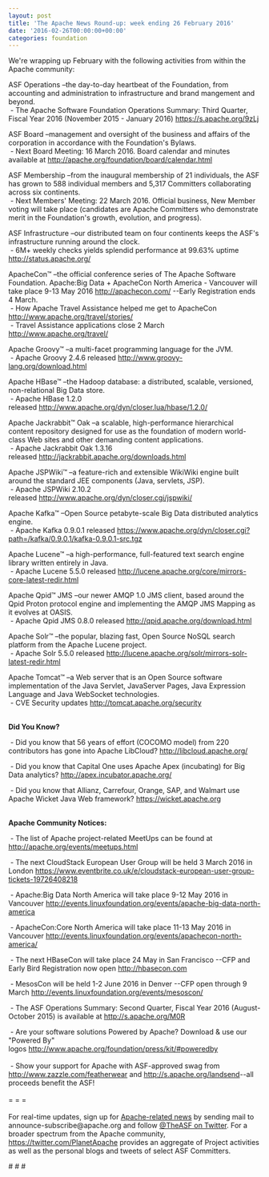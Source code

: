 ```yaml
---
layout: post
title: 'The Apache News Round-up: week ending 26 February 2016'
date: '2016-02-26T00:00:00+00:00'
categories: foundation
---
```

<div> 
    <p>We're wrapping up February with the following activities from within the Apache community:</p> 
    <p>ASF Operations –the day-to-day heartbeat of the Foundation, from accounting and administration to infrastructure and brand mangement and beyond.<br />&nbsp;-&nbsp;The Apache Software Foundation Operations Summary: Third Quarter, Fiscal Year 2016 (November 2015 - January 2016) <a href="https://s.apache.org/9zLj">https://s.apache.org/9zLj</a></p> 
  </div> 
  <div>ASF Board –management and oversight of the business and affairs of the corporation in accordance with the Foundation's Bylaws.<br />&nbsp;- Next Board Meeting: 16 March 2016. Board calendar and minutes available at <a href="http://apache.org/foundation/board/calendar.html">http://apache.org/foundation/board/calendar.html</a></div> 
  <p>ASF Membership&nbsp;–from the inaugural membership of 21 individuals, the ASF has grown to 588 individual members and 5,317 Committers collaborating across six continents.<br />&nbsp;- Next Members' Meeting: 22 March 2016. Official business, New Member voting will take place (candidates&nbsp;are Apache Committers who demonstrate merit in the Foundation's growth, evolution, and progress).</p> 
  <div> 
    <p>ASF Infrastructure –our distributed team on four continents keeps the ASF's infrastructure running around the clock.<br />&nbsp;- 6M+ weekly checks yields splendid performance at 99.63% uptime <a href="http://status.apache.org/">http://status.apache.org/</a></p> 
  </div> 
  <div> 
    <p><a href="http://status.apache.org/"></a>ApacheCon™ –the official conference series of The Apache Software Foundation.&nbsp;Apache:Big Data +&nbsp;ApacheCon North America - Vancouver will take place 9-13 May 2016&nbsp;<a href="http://apachecon.com/">http://apachecon.com/</a>&nbsp;--Early Registration ends 4 March.<br />&nbsp;- How Apache Travel Assistance helped me get to ApacheCon <a href="http://www.apache.org/travel/stories/">http://www.apache.org/travel/stories/</a> <br />&nbsp;- Travel Assistance applications close&nbsp;2 March <a href="http://www.apache.org/travel/">http://www.apache.org/travel/</a></p> 
  </div> 
  <div> 
    <p>Apache Groovy™ –a multi-facet programming language for the JVM.<br />&nbsp;- Apache Groovy 2.4.6 released&nbsp;<a href="http://www.groovy-lang.org/download.html">http://www.groovy-lang.org/download.html</a></p> 
    <p>Apache HBase™ –the Hadoop database: a distributed, scalable, versioned, non-relational Big Data store.<br />&nbsp;- Apache HBase 1.2.0 released&nbsp;<a href="http://www.apache.org/dyn/closer.lua/hbase/1.2.0/">http://www.apache.org/dyn/closer.lua/hbase/1.2.0/</a></p> 
    <p>Apache Jackrabbit™ Oak –a scalable, high-performance hierarchical content repository designed for use as the foundation of modern world-class Web sites and other demanding content applications.<br />&nbsp;- Apache Jackrabbit Oak 1.3.16 released&nbsp;<a href="http://jackrabbit.apache.org/downloads.html">http://jackrabbit.apache.org/downloads.html</a></p> 
    <p>Apache JSPWiki™ –a feature-rich and extensible WikiWiki engine built around the standard JEE components (Java, servlets, JSP).<br />&nbsp;- Apache JSPWiki 2.10.2 released&nbsp;<a href="http://www.apache.org/dyn/closer.cgi/jspwiki/">http://www.apache.org/dyn/closer.cgi/jspwiki/</a></p> 
    <p>Apache Kafka™ –Open Source petabyte-scale Big Data distributed analytics engine.<br />&nbsp;- Apache Kafka 0.9.0.1 released&nbsp;<a href="https://www.apache.org/dyn/closer.cgi?path=/kafka/0.9.0.1/kafka-0.9.0.1-src.tgz">https://www.apache.org/dyn/closer.cgi?path=/kafka/0.9.0.1/kafka-0.9.0.1-src.tgz</a></p> 
    <p>Apache Lucene™ –a high-performance, full-featured text search engine library written entirely in Java.<br />&nbsp;- Apache Lucene 5.5.0 released&nbsp;<a href="http://lucene.apache.org/core/mirrors-core-latest-redir.html">http://lucene.apache.org/core/mirrors-core-latest-redir.html</a></p> 
    <p>Apache Qpid™ JMS –our newer AMQP 1.0 JMS client, based around the Qpid Proton protocol engine and implementing the AMQP JMS Mapping as it evolves at OASIS.<br />&nbsp;- Apache Qpid JMS 0.8.0 released&nbsp;<a href="http://qpid.apache.org/download.html">http://qpid.apache.org/download.html</a></p> 
    <p>Apache Solr™ –the popular, blazing fast, Open Source NoSQL search platform from the Apache Lucene project.<br />&nbsp;- Apache Solr 5.5.0 released <a href="http://lucene.apache.org/solr/mirrors-solr-latest-redir.html">http://lucene.apache.org/solr/mirrors-solr-latest-redir.html</a></p> 
    <p>Apache Tomcat™ –a Web server that is an Open Source software implementation of the Java Servlet, JavaServer Pages, Java Expression Language and Java WebSocket technologies.<br />&nbsp;- CVE Security updates&nbsp;<a href="http://tomcat.apache.org/security">http://tomcat.apache.org/security</a></p> 
  </div> 
  <div> 
    <p><strong><br />Did You Know?</strong></p> 
  </div> 
  <div> 
    <p>&nbsp;- Did you know that 56 years of effort (COCOMO model) from 220 contributors has gone into Apache LibCloud?&nbsp;<a href="http://libcloud.apache.org/">http://libcloud.apache.org/</a></p> 
    <p>&nbsp;- Did you know that Capital One uses Apache Apex (incubating) for Big Data analytics? <a href="http://apex.incubator.apache.org/">http://apex.incubator.apache.org/</a> </p> 
  </div> 
  <div>&nbsp;- Did you know that Allianz, Carrefour, Orange, SAP, and Walmart use Apache Wicket Java Web framework? <a href="https://wicket.apache.org">https://wicket.apache.org</a></div> 
  <div> 
    <div> 
      <p><strong><br />Apache Community Notices:</strong></p> 
      <p><strong></strong>&nbsp;- The list of Apache project-related MeetUps can be found at <a href="http://apache.org/events/meetups.html">http://apache.org/events/meetups.html</a></p> 
      <p>&nbsp;- The next CloudStack European User Group will be held 3 March 2016 in London&nbsp;<a href="https://www.eventbrite.co.uk/e/cloudstack-european-user-group-tickets-19726408218">https://www.eventbrite.co.uk/e/cloudstack-european-user-group-tickets-19726408218</a></p> 
    </div> 
    <p>&nbsp;- Apache:Big Data North America will take place 9-12 May 2016 in Vancouver&nbsp;<a href="http://events.linuxfoundation.org/events/apache-big-data-north-america">http://events.linuxfoundation.org/events/apache-big-data-north-america</a></p> 
    <p>&nbsp;- ApacheCon:Core North America will take place 11-13 May 2016 in Vancouver&nbsp;<a href="http://events.linuxfoundation.org/events/apachecon-north-america/">http://events.linuxfoundation.org/events/apachecon-north-america/</a></p> 
    <p>&nbsp;- The next HBaseCon will take place 24 May in San Francisco --CFP and Early Bird Registration now open <a href="http://hbasecon.com/">http://hbasecon.com</a></p> 
    <p>&nbsp;- MesosCon will be held 1-2 June 2016 in Denver --CFP open through 9 March&nbsp;<a href="http://events.linuxfoundation.org/events/mesoscon/">http://events.linuxfoundation.org/events/mesoscon/</a></p> 
    <div> 
      <p>&nbsp;- The ASF Operations Summary: Second Quarter, Fiscal Year 2016 (August-October 2015) is available at <a href="http://s.apache.org/M0R">http://s.apache.org/M0R</a></p> 
    </div> 
    <div>&nbsp;- Are your software solutions Powered by Apache? Download &amp; use our &quot;Powered By&quot; logos&nbsp;<a href="http://www.apache.org/foundation/press/kit/#poweredby">http://www.apache.org/foundation/press/kit/#poweredby</a></div> 
    <div><br /></div> 
    <div>&nbsp;- Show your support for Apache with ASF-approved swag from <a href="http://www.zazzle.com/featherwear">http://www.zazzle.com/featherwear</a> and&nbsp;<a href="http://s.apache.org/landsend">http://s.apache.org/landsend</a>--all proceeds benefit the ASF!&nbsp;</div> 
    <div><br /></div> 
    <div>= = =</div> 
    <div><br /></div> 
    <div>For real-time updates, sign up for <a href="http://apache.org/foundation/mailinglists.html#foundation-announce">Apache-related news</a> by sending mail to announce-subscribe@apache.org and follow <a href="https://twitter.com/TheASF">@TheASF on Twitter</a>. For a broader spectrum from the Apache community, <a href="http://s.apache.org/landsend">https://twitter.com/PlanetApache</a> provides an aggregate of Project activities as well as the personal blogs and tweets of select ASF Committers.</div> 
  </div> 
  <p># # #&nbsp;</p>
